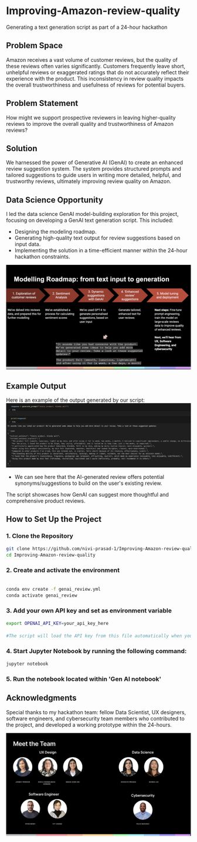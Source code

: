 # Improving-Amazon-review-quality
Generating a text generation script as part of a 24-hour hackathon

## Problem Space
Amazon receives a vast volume of customer reviews, but the quality of these reviews often varies significantly. Customers frequently leave short, unhelpful reviews or exaggerated ratings that do not accurately reflect their experience with the product. This inconsistency in review quality impacts the overall trustworthiness and usefulness of reviews for potential buyers.

## Problem Statement
How might we support prospective reviewers in leaving higher-quality reviews to improve the overall quality and trustworthiness of Amazon reviews?

## Solution
We harnessed the power of Generative AI (GenAI) to create an enhanced review suggestion system. The system provides structured prompts and tailored suggestions to guide users in writing more detailed, helpful, and trustworthy reviews, ultimately improving review quality on Amazon.

## Data Science Opportunity
I led the data science GenAI model-building exploration for this project, focusing on developing a GenAI text generation script. This included:
- Designing the modeling roadmap.
- Generating high-quality text output for review suggestions based on input data.
- Implementing the solution in a time-efficient manner within the 24-hour hackathon constraints.

![Modelling roadmap](modelling_roadmap.png)

## Example Output
Here is an example of the output generated by our script:
![Screenshot of Text Generation Output](sample_output.png)

* We can see here that the AI-generated review offers potential synonyms/suggestions to build on the user's existing review.

The script showcases how GenAI can suggest more thoughtful and comprehensive product reviews.

## How to Set Up the Project

### 1. Clone the Repository
```bash
git clone https://github.com/nivi-prasad-1/Improving-Amazon-review-quality.git
cd Improving-Amazon-review-quality
```

### 2. Create and activate the environment
```bash

conda env create -f genai_review.yml
conda activate genai_review
```

### 3. Add your own API key and set as environment variable
```bash
export OPENAI_API_KEY=your_api_key_here

#The script will load the API key from this file automatically when you run it.
```

### 4. Start Jupyter Notebook by running the following command:
   ```bash
   jupyter notebook
   ```
### 5. Run the notebook located within 'Gen AI notebook'

## Acknowledgments
Special thanks to my hackathon team: fellow Data Scientist, UX designers, software engineers, and cybersecurity team members who contributed to the project, and developed a working prototype within the 24-hours.

![Our team](team.png)